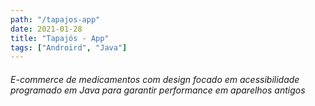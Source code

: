 ```yaml
---
path: "/tapajos-app"
date: 2021-01-28
title: "Tapajós - App"
tags: ["Androird", "Java"]
---
```



###### E-commerce de medicamentos com design focado em acessibilidade programado em Java para garantir performance em aparelhos antigos

